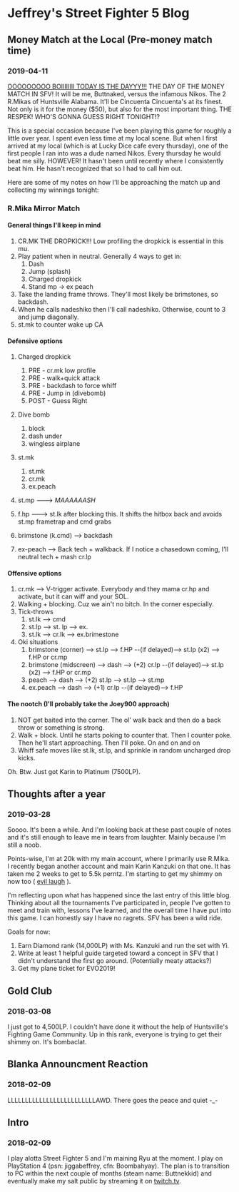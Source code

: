 # Jeffrey's Street Fighter 5 Blog

## Money Match at the Local (Pre-money match time)
### 2019-04-11
<a href="https://media1.tenor.com/images/98f9206f14232c2589e1e82863a8a9da/tenor.gif?itemid=4575322" target="_blank">OOOOOOOOO BOIIIIIIII TODAY IS THE DAYYY!!!</a> THE DAY OF THE MONEY MATCH IN SFV! It will be me, Buttnaked, versus the infamous Nikos. The 2 R.Mikas of Huntsville Alabama. It'll be Cincuenta Cincuenta's at its finest. Not only is it for the money ($50), but also for the most important thing. THE RESPEK! WHO'S GONNA GUESS RIGHT TONIGHT!?

This is a special occasion because I've been playing this game for roughly a little over year. I spent even less time at my local scene. But when I first arrived at my local (which is at Lucky Dice cafe every thursday), one of the first people I ran into was a dude named Nikos. Every thursday he would beat me silly. HOWEVER! It hasn't been until recently where I consistently beat him. He hasn't recognized that so I had to call him out.

Here are some of my notes on how I'll be approaching the match up and collecting my winnings tonight:

### R.Mika Mirror Match

#### General things I'll keep in mind

  1. CR.MK THE DROPKICK!!! Low profiling the dropkick is essential in this mu.
  2. Play patient when in neutral. Generally 4 ways to get in:
      1. Dash
      2. Jump (splash)
      3. Charged dropkick
      4. Stand mp -> ex peach
  3. Take the landing frame throws. They'll most likely be brimstones, so backdash.
  4. When he calls nadeshiko then I'll call nadeshiko. Otherwise, count to 3 and jump diagonally.
  5. st.mk to counter wake up CA

#### Defensive options

  1. Charged dropkick
      1. PRE  - cr.mk low profile
      2. PRE  - walk+quick attack
      3. PRE  - backdash to force whiff
      4. PRE  - Jump in (divebomb)
      5. POST - Guess Right
      
  2. Dive bomb
      1. block
      2. dash under
      3. wingless airplane
    
  3. st.mk
      1. st.mk
      2. cr.mk
      3. ex.peach
    
  4. st.mp ---> *MAAAAAASH*
  
  5. f.hp  ---> st.lk after blocking this. It shifts the hitbox back and avoids st.mp frametrap and cmd grabs
  
  6. brimstone (k.cmd) --> backdash
  
  7. ex-peach          --> Back tech + walkback. If I notice a chasedown coming, I'll neutral tech + mash cr.lp
  
#### Offensive options

  1. cr.mk --> V-trigger activate. Everybody and they mama cr.hp and activate, but it can wiff and your SOL.
  2. Walking + blocking. Cuz we ain't no bitch. In the corner especially.
  3. Tick-throws
      1. st.lk --> cmd
      2. st.lp --> st. lp --> ex.
      3. st.lk --> cr.lk --> ex.brimestone
  4. Oki situations
      1. brimstone (corner)    --> st.lp --> f.HP --(if delayed)--> st.lp (x2) --> f.HP or cr.mp
      2. brimstone (midscreen) --> dash --> (+2) cr.lp --(if delayed)--> st.lp (x2) --> f.HP or cr.mp
      3. peach                 --> dash --> (+2) st.lp --> st.lp --> st.mp
      4. ex.peach              --> dash --> (+1) cr.lp --(if delayed)--> f.HP
      
#### The nootch (I'll probably take the Joey900 approach)

  1. NOT get baited into the corner. The ol' walk back and then do a back throw or something is strong.
  2. Walk + block. Until he starts poking to counter that. Then I counter poke. Then he'll start approaching. Then I'll poke. On and on and on
  3. Whiff safe moves like st.lk, st.lp, and sprinkle in random uncharged drop kicks.
      

Oh. Btw. Just got Karin to Platinum (7500LP).

## Thoughts after a year
### 2019-03-28

Soooo. It's been a while. And I'm looking back at these past couple of notes and it's still enough to leave me in tears from laughter. Mainly because I'm still a noob.

Points-wise, I'm at 20k with my main account, where I primarily use R.Mika. I recently began another account and main Karin Kanzuki on that one. It has taken me 2 weeks to get to 5.5k perntz. I'm starting to get my shimmy on now too ( <a href="https://media.eventhubs.com/images/2016/05/28_valleface04t.jpg" target="_blank">evil laugh</a> ).

I'm reflecting upon what has happened since the last entry of this little blog. Thinking about all the tournaments I've participated in, people I've gotten to meet and train with, lessons I've learned, and the overall time I have put into this game. I can honestly say I have no ragrets. SFV has been a wild ride.

Goals for now:
  1. Earn Diamond rank (14,000LP) with Ms. Kanzuki and run the set with Yi.
  2. Write at least 1 helpful guide targeted toward a concept in SFV that I didn't understand the first go around. (Potentially meaty attacks?)
  3. Get my plane ticket for EVO2019!

## Gold Club
### 2018-03-08

I just got to 4,500LP. I couldn't have done it without the help of Huntsville's Fighting Game Community. Up in this rank, everyone is trying to get their shimmy on. It's bombaclat.

## Blanka Announcment Reaction
### 2018-02-09

LLLLLLLLLLLLLLLLLLLLLLLLLAWD. There goes the peace and quiet -_-

## Intro
### 2018-02-09

I play alotta Street Fighter 5 and I'm maining Ryu at the moment. I play on PlayStation 4 (psn: jiggabeffrey, cfn: Boombahyay). The plan is to transition to PC within the next couple of months (steam name: Buttnekkid) and eventually make my salt public by streaming it on [twitch.tv](https://www.twitch.tv/).
